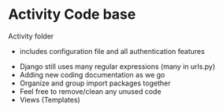 # Activity Code base

Activity folder

- includes configuration file and all authentication features

* Django still uses many regular expressions (many in urls.py)
* Adding new coding documentation as we go
* Organize and group import packages together
* Feel free to remove/clean any unused code
* Views (Templates)
